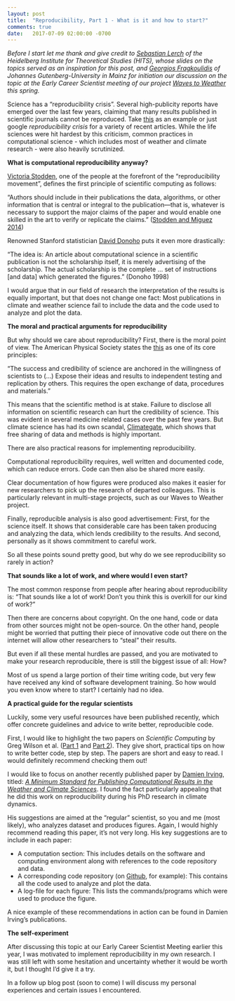 ```yaml
---
layout: post
title:  "Reproducibility, Part 1 - What is it and how to start?"
comments: true
date:   2017-07-09 02:00:00 -0700
---
```


*Before I start let me thank and give credit to [Sebastian Lerch](https://sites.google.com/site/sebastianlerch/) of the Heidelberg Institute for Theoretical Studies (HITS), whose slides on the topics served as an inspiration for this post, and [Georgios Fragkoulidis](http://www.w2w.meteo.physik.uni-muenchen.de/people/phd_students/fragkoulidis_georgios/index.html) of Johannes Gutenberg-University in Mainz for initiation our discussion on the topic at the Early Career Scientist meeting of our project [Waves to Weather](http://www.w2w.meteo.physik.uni-muenchen.de) this spring.*   

Science has a “reproducibility crisis”. Several high-publicity reports have emerged over the last few years, claiming that many results published in scientific journals cannot be reproduced. Take [this](http://www.bbc.com/news/science-environment-39054778) as an example or just google *reproducibility crisis* for a variety of recent articles. While the life sciences were hit hardest by this criticism, common practices in computational science - which includes most of weather and climate research - were also heavily scrutinized.    

**What is computational reproducibility anyway?**   

[Victoria Stodden](https://ischool.illinois.edu/people/faculty/vcs), one of the people at the forefront of the “reproducibility movement”, defines the first principle of scientific computing as follows: 

“Authors should include in their publications the data, algorithms, or other information that is central or integral to the publication—that is, whatever is necessary to support the major claims of the paper and would enable one skilled in the art to verify or replicate the claims.” ([Stodden and Miguez 2014](http://doi.org/10.5334/jors.ay))

Renowned Stanford statistician [David Donoho](https://statweb.stanford.edu/~donoho/) puts it even more drastically:

“The idea is: An article about computational science in a scientific publication is not the scholarship itself, it is merely advertising of the scholarship. The actual scholarship is the complete ... set of instructions [and data] which generated the figures.” (Donoho 1998)

I would argue that in our field of research the interpretation of the results is equally important, but that does not change one fact: Most publications in climate and weather science fail to include the data and the code used to analyze and plot the data. 

**The moral and practical arguments for reproducibility**

But why should we care about reproducibility? First, there is the moral point of view. The American Physical Society states the [this](https://www.aps.org/policy/statements/99_6.cfm) as one of its core principles: 

“The success and credibility of science are anchored in the willingness of scientists to (…) Expose their ideas and results to independent testing and replication by others. This requires the open exchange of data, procedures and materials.”

This means that the scientific method is at stake. Failure to disclose all information on scientific research can hurt the credibility of science. This was evident in several medicine related cases over the past few years. But climate science has had its own scandal, [Climategate](https://en.wikipedia.org/wiki/Climatic_Research_Unit_email_controversy), which shows that free sharing of data and methods is highly important. 

There are also practical reasons for implementing reproducibility.

Computational reproducibility requires, well written and documented code, which can reduce errors. Code can then also be shared more easily.

Clear documentation of how figures were produced also makes it easier for new researchers to pick up the research of departed colleagues. This is particularly relevant in multi-stage projects, such as our Waves to Weather project.

Finally, reproducible analysis is also good advertisement: First, for the science itself. It shows that considerable care has been taken producing and analyzing the data, which lends credibility to the results. And second, personally as it shows commitment to careful work.

So all these points sound pretty good, but why do we see reproducibility so rarely in action?

**That sounds like a lot of work, and where would I even start?**

The most common response from people after hearing about reproducibility is: “That sounds like a lot of work! Don’t you think this is overkill for our kind of work?”

Then there are concerns about copyright. On the one hand, code or data from other sources might not be open-source. On the other hand, people might be worried that putting their piece of innovative code out there on the internet will allow other researchers to “steal” their results.

But even if all these mental hurdles are passed, and you are motivated to make your research reproducible, there is still the biggest issue of all: How?

Most of us spend a large portion of their time writing code, but very few have received any kind of software development training. So how would you even know where to start? I certainly had no idea.

**A practical guide for the regular scientists**

Luckily, some very useful resources have been published recently, which offer concrete guidelines and advice to write better, reproducible code.

First, I would like to highlight the two papers on *Scientific Computing* by Greg Wilson et al. ([Part 1](https://doi.org/10.1371/journal.pbio.1001745) and [Part 2](https://arxiv.org/abs/1609.00037)). They give short, practical tips on how to write better code, step by step. The papers are short and easy to read. I would definitely recommend checking them out!

I would like to focus on another recently published paper by [Damien Irving](https://drclimate.wordpress.com), titled: [*A Minimum Standard for Publishing Computational Results in the Weather and Climate Sciences*](https://doi.org/10.1175/BAMS-D-15-00010.1). I found the fact particularly appealing that he did this work on reproducibility during his PhD research in climate dynamics. 

His suggestions are aimed at the “regular” scientist, so you and me (most likely), who analyzes dataset and produces figures. Again, I would highly recommend reading this paper, it’s not very long. His key suggestions are to include in each paper: 

- A computation section: This includes details on the software and computing environment along with references to the code repository and data.
- A corresponding code repository (on [Github](https://github.com), for example): This contains all the code used to analyze and plot the data.
- A log-file for each figure: This lists the commands/programs which were used to produce the figure. 

A nice example of these recommendations in action can be found in Damien Irving’s publications.

**The self-experiment**

After discussing this topic at our Early Career Scientist Meeting earlier this year, I was motivated to implement reproducibility in my own research. I was still left with some hesitation and uncertainty whether it would be worth it, but I thought I’d give it a try. 

In a follow up blog post (soon to come) I will discuss my personal experiences and certain issues I encountered. 
